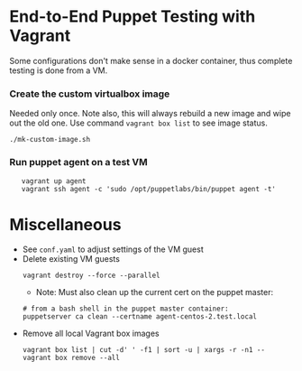 # End-to-End Puppet Testing with Vagrant
Some configurations don't make sense in a docker container, thus complete testing is
done from a VM.


### Create the custom virtualbox image
Needed only once. Note also, this will always rebuild a new image and wipe out the old one.
Use command `vagrant box list` to see image status.
```shell
./mk-custom-image.sh
```


### Run puppet agent on a test VM
```shell
   vagrant up agent
   vagrant ssh agent -c 'sudo /opt/puppetlabs/bin/puppet agent -t'
```

# Miscellaneous
* See `conf.yaml` to adjust settings of the VM guest
* Delete existing VM guests
  ```shell
  vagrant destroy --force --parallel
  ```
  * Note: Must also clean up the current cert on the puppet master:
   ```shell
   # from a bash shell in the puppet master container:
   puppetserver ca clean --certname agent-centos-2.test.local
   ```
* Remove all local Vagrant box images
  ```shell
  vagrant box list | cut -d' ' -f1 | sort -u | xargs -r -n1 -- vagrant box remove --all
  ```
